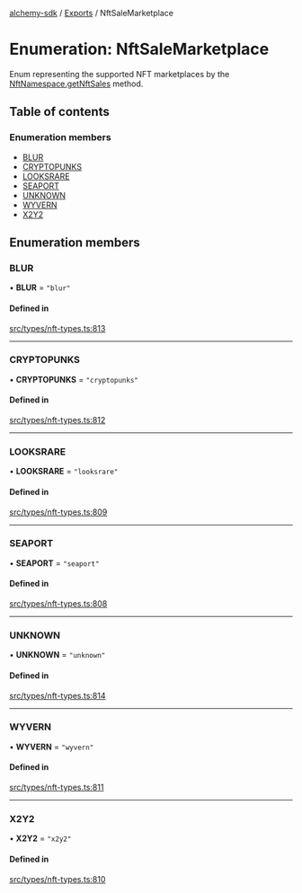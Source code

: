 [alchemy-sdk](../README.md) / [Exports](../modules.md) / NftSaleMarketplace

# Enumeration: NftSaleMarketplace

Enum representing the supported NFT marketplaces by the
[NftNamespace.getNftSales](../classes/NftNamespace.md#getnftsales) method.

## Table of contents

### Enumeration members

- [BLUR](NftSaleMarketplace.md#blur)
- [CRYPTOPUNKS](NftSaleMarketplace.md#cryptopunks)
- [LOOKSRARE](NftSaleMarketplace.md#looksrare)
- [SEAPORT](NftSaleMarketplace.md#seaport)
- [UNKNOWN](NftSaleMarketplace.md#unknown)
- [WYVERN](NftSaleMarketplace.md#wyvern)
- [X2Y2](NftSaleMarketplace.md#x2y2)

## Enumeration members

### BLUR

• **BLUR** = `"blur"`

#### Defined in

[src/types/nft-types.ts:813](https://github.com/alchemyplatform/alchemy-sdk-js/blob/873c9882/src/types/nft-types.ts#L813)

___

### CRYPTOPUNKS

• **CRYPTOPUNKS** = `"cryptopunks"`

#### Defined in

[src/types/nft-types.ts:812](https://github.com/alchemyplatform/alchemy-sdk-js/blob/873c9882/src/types/nft-types.ts#L812)

___

### LOOKSRARE

• **LOOKSRARE** = `"looksrare"`

#### Defined in

[src/types/nft-types.ts:809](https://github.com/alchemyplatform/alchemy-sdk-js/blob/873c9882/src/types/nft-types.ts#L809)

___

### SEAPORT

• **SEAPORT** = `"seaport"`

#### Defined in

[src/types/nft-types.ts:808](https://github.com/alchemyplatform/alchemy-sdk-js/blob/873c9882/src/types/nft-types.ts#L808)

___

### UNKNOWN

• **UNKNOWN** = `"unknown"`

#### Defined in

[src/types/nft-types.ts:814](https://github.com/alchemyplatform/alchemy-sdk-js/blob/873c9882/src/types/nft-types.ts#L814)

___

### WYVERN

• **WYVERN** = `"wyvern"`

#### Defined in

[src/types/nft-types.ts:811](https://github.com/alchemyplatform/alchemy-sdk-js/blob/873c9882/src/types/nft-types.ts#L811)

___

### X2Y2

• **X2Y2** = `"x2y2"`

#### Defined in

[src/types/nft-types.ts:810](https://github.com/alchemyplatform/alchemy-sdk-js/blob/873c9882/src/types/nft-types.ts#L810)
